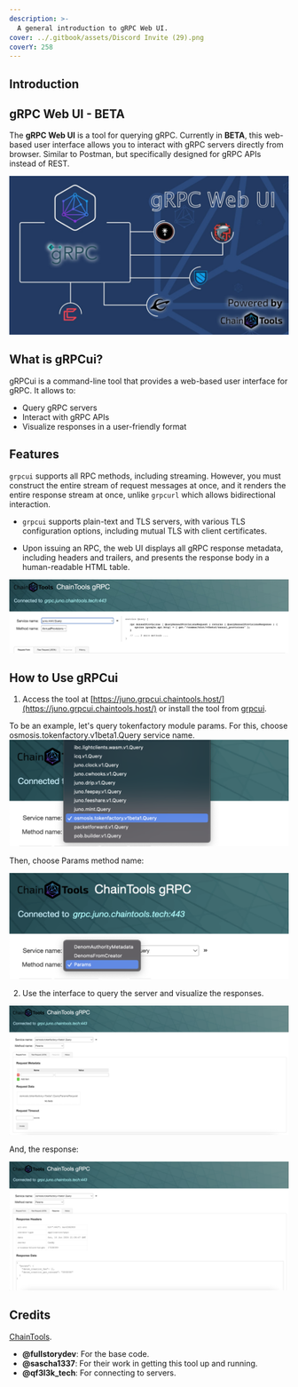 ```yaml
---
description: >-
  A general introduction to gRPC Web UI.
cover: ../.gitbook/assets/Discord Invite (29).png
coverY: 258
---
```


## Introduction

## gRPC Web UI - BETA <a href="gRPC-Web-Ui" id="grpc-web-ui"></a>

The **gRPC Web UI** is a tool for querying gRPC. Currently in **BETA**, this web-based user interface allows you to interact with gRPC servers directly from browser. Similar to Postman, but specifically designed for gRPC APIs instead of REST.


![gRPC Web UI](../.gitbook/assets/grpc-web-ui.jpeg)

## What is gRPCui?

gRPCui is a command-line tool that provides a web-based user interface for gRPC. It allows to:
- Query gRPC servers
- Interact with gRPC APIs
- Visualize responses in a user-friendly format

## Features

`grpcui` supports all RPC methods, including streaming. However, you must construct the entire stream of request messages at once, and it renders the entire response stream at once, unlike `grpcurl` which allows bidirectional interaction.

- `grpcui` supports plain-text and TLS servers, with various TLS configuration options, including mutual TLS with client certificates.

- Upon issuing an RPC, the web UI displays all gRPC response metadata, including headers and trailers, and presents the response body in a human-readable HTML table.

![gRPC Web UI](../.gitbook/assets/grpc-web-ui-2.jpeg)

## How to Use gRPCui

1. Access the tool at [https://juno.grpcui.chaintools.host/](https://juno.grpcui.chaintools.host/) or install the tool from [grpcui](https://github.com/fullstorydev/grpcui/).

To be an example, let's query tokenfactory module params. For this, choose osmosis.tokenfactory.v1beta1.Query service name.
![Service Name](../.gitbook/assets/grpc-web-ui-service_name.png)

Then, choose Params method name:

![Method Name](../.gitbook/assets/grpc-web-ui-method_name.png)

2. Use the interface to query the server and visualize the responses.

![Request](../.gitbook/assets/grpc-web-ui-request.png)

And, the response:

![Response](../.gitbook/assets/grpc-web-ui-response.png)


## Credits

[ChainTools](https://chaintools.tech).

- **@fullstorydev**: For the base code.
- **@sascha1337**: For their work in getting this tool up and running.
- **@qf3l3k_tech**: For connecting to servers.
